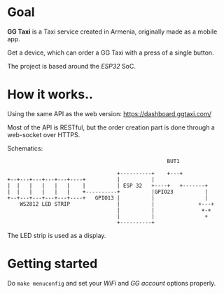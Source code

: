 
# Goal

**GG Taxi** is a Taxi service created in Armenia, originally made as a mobile app.

Get a device, which can order a GG Taxi with a press of a single button.

The project is based around the *ESP32* SoC.

# How it works..

Using the same API as the web version: https://dashboard.ggtaxi.com/

Most of the API is RESTful, but the order creation part is done through a web-socket over HTTPS.

Schematics:

```
                                                   BUT1

                                   +----------+    +---+
+--+---+---+---+---+----+          |          |
|  |   |   |   |   |    |          | ESP 32   +----+   +-------+
|  |   |   |   |   |    +----------+          |GPIO23          |
+--+---+---+---+---+----+   GPIO13 |          |                |
    WS2812 LED STRIP               |          |              +---+
                                   |          |               +-+
                                   |          |                +
                                   +----------+
```

The LED strip is used as a display.

# Getting started

Do `make menuconfig` and set your *WiFi* and *GG account* options properly.
